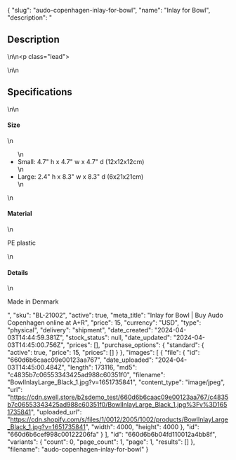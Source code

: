 {
  "slug": "audo-copenhagen-inlay-for-bowl",
  "name": "Inlay for Bowl",
  "description": "<h2>Description</h2>\n<!-- split -->\n<p class=\"lead\"> </p>\n<!-- split -->\n<h2>Specifications</h2>\n<!-- split -->\n<h4>Size</h4>\n<ul>\n<li>Small: 4.7\" h x 4.7\" w x 4.7\" d (12x12x12cm)</li>\n<li>Large: 2.4\" h x 8.3\" w x 8.3\" d (6x21x21cm)</li>\n</ul>\n<h4>Material</h4>\n<p>PE plastic</p>\n<h4>Details</h4>\n<p>Made in Denmark</p>",
  "sku": "BL-21002",
  "active": true,
  "meta_title": "Inlay for Bowl | Buy Audo Copenhagen online at A+R",
  "price": 15,
  "currency": "USD",
  "type": "physical",
  "delivery": "shipment",
  "date_created": "2024-04-03T14:44:59.381Z",
  "stock_status": null,
  "date_updated": "2024-04-03T14:45:00.756Z",
  "prices": [],
  "purchase_options": {
    "standard": {
      "active": true,
      "price": 15,
      "prices": []
    }
  },
  "images": [
    {
      "file": {
        "id": "660d6b6caac09e00123aa767",
        "date_uploaded": "2024-04-03T14:45:00.484Z",
        "length": 173116,
        "md5": "c4835b7c06553343425ad988c60351f0",
        "filename": "BowlInlayLarge_Black_1.jpg?v=1651735841",
        "content_type": "image/jpeg",
        "url": "https://cdn.swell.store/b2sdemo_test/660d6b6caac09e00123aa767/c4835b7c06553343425ad988c60351f0/BowlInlayLarge_Black_1.jpg%3Fv%3D1651735841",
        "uploaded_url": "https://cdn.shopify.com/s/files/1/0012/2005/1002/products/BowlInlayLarge_Black_1.jpg?v=1651735841",
        "width": 4000,
        "height": 4000
      },
      "id": "660d6b6cef998c00122206fa"
    }
  ],
  "id": "660d6b6b04fd110012a4bb8f",
  "variants": {
    "count": 0,
    "page_count": 1,
    "page": 1,
    "results": []
  },
  "filename": "audo-copenhagen-inlay-for-bowl"
}